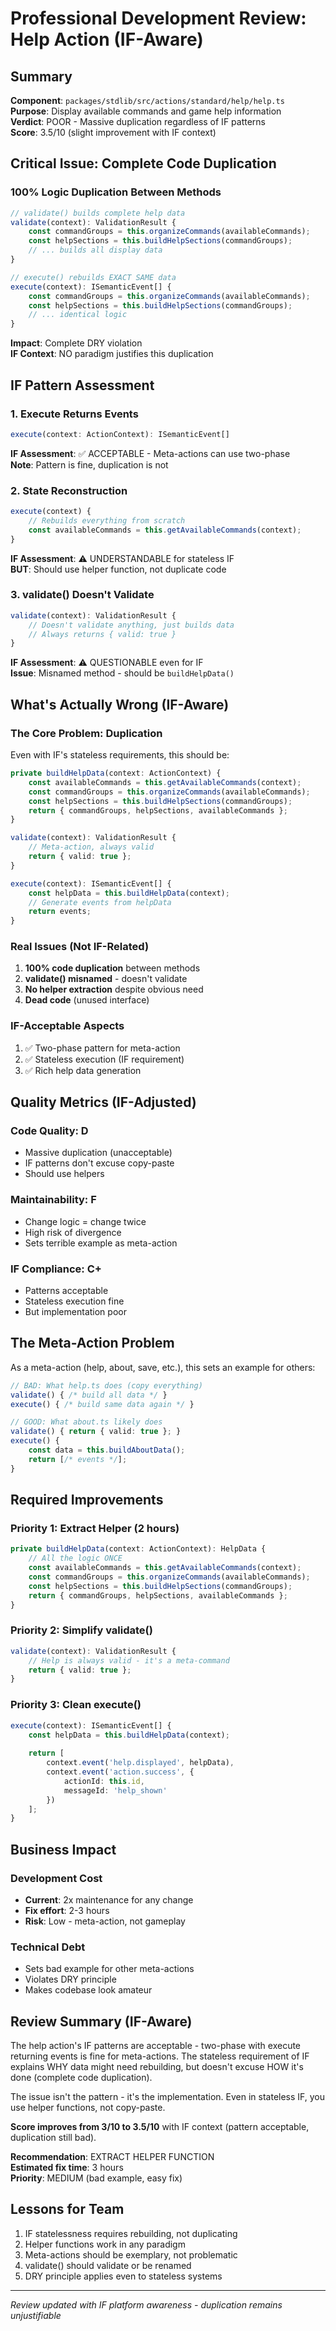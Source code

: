 # Professional Development Review: Help Action (IF-Aware)

## Summary
**Component**: `packages/stdlib/src/actions/standard/help/help.ts`  
**Purpose**: Display available commands and game help information  
**Verdict**: POOR - Massive duplication regardless of IF patterns  
**Score**: 3.5/10 (slight improvement with IF context)  

## Critical Issue: Complete Code Duplication

### 100% Logic Duplication Between Methods
```typescript
// validate() builds complete help data
validate(context): ValidationResult {
    const commandGroups = this.organizeCommands(availableCommands);
    const helpSections = this.buildHelpSections(commandGroups);
    // ... builds all display data
}

// execute() rebuilds EXACT SAME data
execute(context): ISemanticEvent[] {
    const commandGroups = this.organizeCommands(availableCommands);
    const helpSections = this.buildHelpSections(commandGroups);
    // ... identical logic
}
```
**Impact**: Complete DRY violation  
**IF Context**: NO paradigm justifies this duplication  

## IF Pattern Assessment

### 1. Execute Returns Events
```typescript
execute(context: ActionContext): ISemanticEvent[]
```
**IF Assessment**: ✅ ACCEPTABLE - Meta-actions can use two-phase  
**Note**: Pattern is fine, duplication is not  

### 2. State Reconstruction
```typescript
execute(context) {
    // Rebuilds everything from scratch
    const availableCommands = this.getAvailableCommands(context);
}
```
**IF Assessment**: ⚠️ UNDERSTANDABLE for stateless IF  
**BUT**: Should use helper function, not duplicate code  

### 3. validate() Doesn't Validate
```typescript
validate(context): ValidationResult {
    // Doesn't validate anything, just builds data
    // Always returns { valid: true }
}
```
**IF Assessment**: ⚠️ QUESTIONABLE even for IF  
**Issue**: Misnamed method - should be `buildHelpData()`  

## What's Actually Wrong (IF-Aware)

### The Core Problem: Duplication
Even with IF's stateless requirements, this should be:
```typescript
private buildHelpData(context: ActionContext) {
    const availableCommands = this.getAvailableCommands(context);
    const commandGroups = this.organizeCommands(availableCommands);
    const helpSections = this.buildHelpSections(commandGroups);
    return { commandGroups, helpSections, availableCommands };
}

validate(context): ValidationResult {
    // Meta-action, always valid
    return { valid: true };
}

execute(context): ISemanticEvent[] {
    const helpData = this.buildHelpData(context);
    // Generate events from helpData
    return events;
}
```

### Real Issues (Not IF-Related)
1. **100% code duplication** between methods
2. **validate() misnamed** - doesn't validate
3. **No helper extraction** despite obvious need
4. **Dead code** (unused interface)

### IF-Acceptable Aspects
1. ✅ Two-phase pattern for meta-action
2. ✅ Stateless execution (IF requirement)
3. ✅ Rich help data generation

## Quality Metrics (IF-Adjusted)

### Code Quality: D
- Massive duplication (unacceptable)
- IF patterns don't excuse copy-paste
- Should use helpers

### Maintainability: F
- Change logic = change twice
- High risk of divergence
- Sets terrible example as meta-action

### IF Compliance: C+
- Patterns acceptable
- Stateless execution fine
- But implementation poor

## The Meta-Action Problem

As a meta-action (help, about, save, etc.), this sets an example for others:
```typescript
// BAD: What help.ts does (copy everything)
validate() { /* build all data */ }
execute() { /* build same data again */ }

// GOOD: What about.ts likely does
validate() { return { valid: true }; }
execute() { 
    const data = this.buildAboutData();
    return [/* events */];
}
```

## Required Improvements

### Priority 1: Extract Helper (2 hours)
```typescript
private buildHelpData(context: ActionContext): HelpData {
    // All the logic ONCE
    const availableCommands = this.getAvailableCommands(context);
    const commandGroups = this.organizeCommands(availableCommands);
    const helpSections = this.buildHelpSections(commandGroups);
    return { commandGroups, helpSections, availableCommands };
}
```

### Priority 2: Simplify validate()
```typescript
validate(context): ValidationResult {
    // Help is always valid - it's a meta-command
    return { valid: true };
}
```

### Priority 3: Clean execute()
```typescript
execute(context): ISemanticEvent[] {
    const helpData = this.buildHelpData(context);
    
    return [
        context.event('help.displayed', helpData),
        context.event('action.success', {
            actionId: this.id,
            messageId: 'help_shown'
        })
    ];
}
```

## Business Impact

### Development Cost
- **Current**: 2x maintenance for any change
- **Fix effort**: 2-3 hours
- **Risk**: Low - meta-action, not gameplay

### Technical Debt
- Sets bad example for other meta-actions
- Violates DRY principle
- Makes codebase look amateur

## Review Summary (IF-Aware)

The help action's IF patterns are acceptable - two-phase with execute returning events is fine for meta-actions. The stateless requirement of IF explains WHY data might need rebuilding, but doesn't excuse HOW it's done (complete code duplication).

The issue isn't the pattern - it's the implementation. Even in stateless IF, you use helper functions, not copy-paste.

**Score improves from 3/10 to 3.5/10** with IF context (pattern acceptable, duplication still bad).

**Recommendation**: EXTRACT HELPER FUNCTION  
**Estimated fix time**: 3 hours  
**Priority**: MEDIUM (bad example, easy fix)

## Lessons for Team

1. IF statelessness requires rebuilding, not duplicating
2. Helper functions work in any paradigm
3. Meta-actions should be exemplary, not problematic
4. validate() should validate or be renamed
5. DRY principle applies even to stateless systems

---
*Review updated with IF platform awareness - duplication remains unjustifiable*
